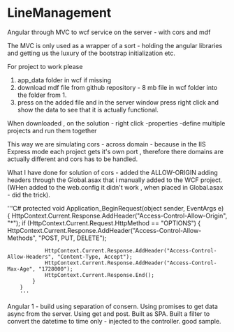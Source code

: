 # LineManagement
Angular through MVC to wcf service on the server - with cors and mdf 

The MVC is only used as a wrapper of a sort - holding the angular libraries and getting us the luxury of the bootstrap initialization etc.

 For project to work please 
 1. app_data folder in wcf if missing
 2. download mdf file from github repository - 8 mb file in wcf folder into the folder from 1.
 3. press on the added file and in the server window press right click and show the data to see that it is actually functional.

When downloaded , on the solution - right click -properties -define multiple projects and run them together

This way we are simulating cors - across domain - because in the IIS Express mode each project gets it's own port , therefore there domains are actually different and cors has to be handled.

What I have done for solution of cors - added the ALLOW-ORIGIN adding headers through the Global.asax that i manually added to the WCF project. (WHen added to the web.config it didn't work , when placed in Global.asax - did the trick).

'''C#
protected void Application_BeginRequest(object sender, EventArgs e)
        {
            HttpContext.Current.Response.AddHeader("Access-Control-Allow-Origin", "*");
            if (HttpContext.Current.Request.HttpMethod == "OPTIONS")
            {
                HttpContext.Current.Response.AddHeader("Access-Control-Allow-Methods", "POST, PUT, DELETE");

                HttpContext.Current.Response.AddHeader("Access-Control-Allow-Headers", "Content-Type, Accept");
                HttpContext.Current.Response.AddHeader("Access-Control-Max-Age", "1728000");
                HttpContext.Current.Response.End();
            }
        }
        '''


Angular 1 - build using separation of consern. Using promises to get data async from the server. Using get and post.
Built as SPA. 
Built a filter to convert the datetime to time only - injected to the controller. good sample.


